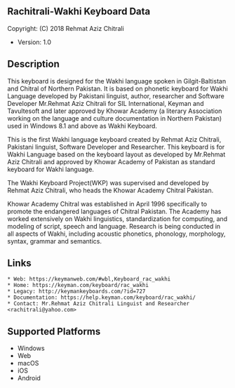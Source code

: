 Rachitrali-Wakhi Keyboard Data
------------------------------

Copyright:      (C) 2018 Rehmat Aziz Chitrali
* Version:        1.0

Description
-----------

This keyboard is designed for the Wakhi language spoken in Gilgit-Baltistan and Chitral of Northern Pakistan. It is based on phonetic keyboard for Wakhi Language 
developed by Pakistani linguist, author, researcher and Software Developer Mr.Rehmat Aziz Chitrali for 
SIL International, Keyman and Tavultesoft and later approved by Khowar Academy (a literary Association working on the 
language and culture documentation in Northern Pakistan) used in Windows 8.1 and above as Wakhi Keyboard.

This is the first Wakhi language keyboard created by Rehmat Aziz Chitrali, Pakistani linguist, 
Software Developer and Researcher. This keyboard is for Wakhi Language based on the keyboard layout 
as developed by Mr.Rehmat Aziz Chitrali and approved by Khowar Academy of Pakistan as standard keyboard 
for Wakhi language.

The Wakhi Keyboard Project(WKP) was supervised and developed by Rehmat Aziz Chitrali, who heads the 
Khowar Academy Chitral Pakistan. 

Khowar Academy Chitral was established in April 1996 specifically to promote the endangered languages 
of Chitral Pakistan. The Academy has worked extensively on Wakhi linguistics, standardization for 
computing, and modeling of script, speech and language. Research is being conducted in all aspects of 
Wakhi, including acoustic phonetics, phonology, morphology, syntax, grammar and semantics.

Links
-----

	* Web: https://keymanweb.com/#wbl,Keyboard_rac_wakhi
	* Home: https://keyman.com/keyboard/rac_wakhi
	* Legacy: http://keymankeyboards.com/?id=727                                      
	* Documentation: https://help.keyman.com/keyboard/rac_wakhi/
	* Contact: Mr.Rehmat Aziz Chitrali Linguist and Researcher <rachitrali@yahoo.com>

Supported Platforms
-------------------
 * Windows
 * Web
 * macOS
 * iOS
 * Android
